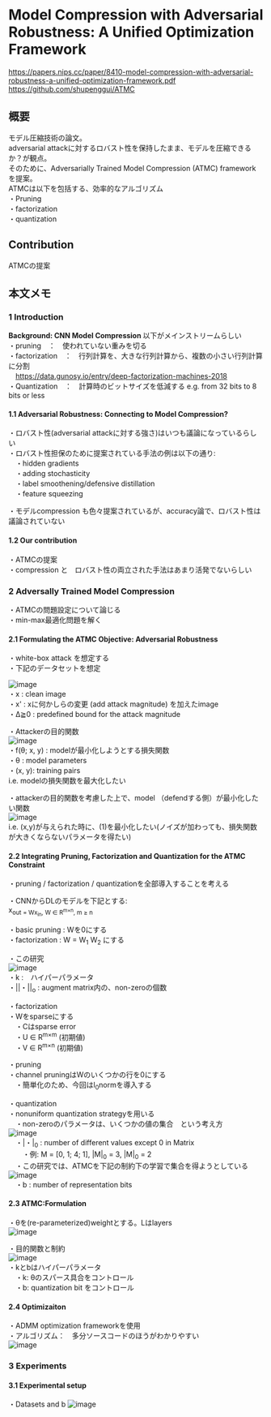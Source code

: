 # Model Compression with Adversarial Robustness: A Unified Optimization Framework  
  
https://papers.nips.cc/paper/8410-model-compression-with-adversarial-robustness-a-unified-optimization-framework.pdf  
https://github.com/shupenggui/ATMC  
  
## 概要  
モデル圧縮技術の論文。  
adversarial attackに対するロバスト性を保持したまま、モデルを圧縮できるか？が観点。  
そのために、Adversarially Trained Model Compression (ATMC) framework を提案。  
ATMCは以下を包括する、効率的なアルゴリズム  
・Pruning  
・factorization  
・quantization  
     
## Contribution
ATMCの提案  
  
## 本文メモ  
  
### 1 Introduction  
  
<b> Background: CNN Model Compression </b>
以下がメインストリームらしい  
・pruning　：　使われていない重みを切る  
・factorization　：　行列計算を、大きな行列計算から、複数の小さい行列計算に分割  
　https://data.gunosy.io/entry/deep-factorization-machines-2018  
・Quantization　：　計算時のビットサイズを低減する e.g. from 32 bits to 8 bits or less  
  
#### 1.1  Adversarial Robustness: Connecting to Model Compression?  
・ロバスト性(adversarial attackに対する強さ)はいつも議論になっているらしい  
・ロバスト性担保のために提案されている手法の例は以下の通り:  
　・hidden gradients  
　・adding stochasticity  
　・label smoothening/defensive distillation  
　・feature squeezing  
  
・モデルcompression も色々提案されているが、accuracy論で、ロバスト性は議論されていない  
  
#### 1.2 Our contribution
・ATMCの提案  
・compression と　ロバスト性の両立された手法はあまり活発でないらしい  
  
### 2 Adversally Trained Model Compression  
・ATMCの問題設定について論じる  
・min-max最適化問題を解く  
  
#### 2.1 Formulating the ATMC Objective: Adversarial Robustness  
・white-box attack を想定する  
・下記のデータセットを想定  
  
![image](https://user-images.githubusercontent.com/30098187/76044699-72941400-5f9e-11ea-9285-f9b08654049a.png)  
 ・x : clean image  
 ・x' : xに何かしらの変更 (add attack magnitude) を加えたimage  
 ・Δ≧0 : predefined bound for the attack magnitude  
   
 ・Attackerの目的関数  
 ![image](https://user-images.githubusercontent.com/30098187/76044853-e2a29a00-5f9e-11ea-86ee-765cab202af0.png)  
・f(θ; x, y) : modelが最小化しようとする損失関数  
・θ : model parameters  
・(x, y): training pairs  
i.e. modelの損失関数を最大化したい  
  
・attackerの目的関数を考慮した上で、model （defendする側）が最小化したい関数  
![image](https://user-images.githubusercontent.com/30098187/76045117-93a93480-5f9f-11ea-9095-057bc60f3c29.png)  
i.e. (x,y)が与えられた時に、(1)を最小化したい(ノイズが加わっても、損失関数が大きくならないパラメータを得たい)  
  
#### 2.2 Integrating Pruning, Factorization and Quantization for the ATMC Constraint  
・pruning / factorization / quantizationを全部導入することを考える  
  
・CNNからDLのモデルを下記とする:  
x<sub>out  = Wx<sub>in</sub>, W ∈ R<sup>m×n</sup>, m ≥ n  
  
・basic pruning : Wを0にする  
・factorization : W = W<sub>1</sub> W<sub>2</sub> にする  
  
・この研究  
![image](https://user-images.githubusercontent.com/30098187/76048370-f2bf7700-5fa8-11ea-9a45-1c38a3d3dac0.png)  
・k :　ハイパーパラメータ  
・||・||<sub>o</sub> : augment matrix内の、non-zeroの個数  
  
・factorization  
・Wをsparseにする  
　・Cはsparse error  
　・U ∈ R<sup>m×m</sup> (初期値)  
　・V ∈ R<sup>m×n</sup> (初期値)  
  
・pruning  
・channel pruningはWのいくつかの行を0にする  
　・簡単化のため、今回はl<sub>0</sub>normを導入する  
  
・quantization  
・nonuniform quantization strategyを用いる  
　・non-zeroのパラメータは、いくつかの値の集合　という考え方  
 ![image](https://user-images.githubusercontent.com/30098187/76061126-37a5d680-5fc6-11ea-8aac-94b8219f3220.png)  
　・|・|<sub>0</sub> : number of different values except 0 in Matrix  
　　・例: M = [0, 1; 4; 1], |M|<sub>0</sub> = 3, |M|<sub>0</sub> = 2  
　・この研究では、ATMCを下記の制約下の学習で集合を得ようとしている  
![image](https://user-images.githubusercontent.com/30098187/76061763-94ee5780-5fc7-11ea-9255-4b99352e3b27.png)  
　・b : number of representation bits  
  
#### 2.3 ATMC:Formulation  
・θを(re-parameterized)weightとする。Lはlayers  
![image](https://user-images.githubusercontent.com/30098187/76062017-1e058e80-5fc8-11ea-9b85-87344aa37486.png)
  
・目的関数と制約  
![image](https://user-images.githubusercontent.com/30098187/76062093-51481d80-5fc8-11ea-944d-9812ce5091a6.png)  
・kとbはハイパーパラメータ  
　・k: θのスパース具合をコントロール  
　・b: quantization bit をコントロール  
  
#### 2.4 Optimizaiton  
・ADMM optimization frameworkを使用  
・アルゴリズム：　多分ソースコードのほうがわかりやすい  
![image](https://user-images.githubusercontent.com/30098187/76063113-67ef7400-5fca-11ea-875c-19a7219ca390.png)  
  
### 3 Experiments  
#### 3.1 Experimental setup  
・Datasets and b
![image](https://user-images.githubusercontent.com/30098187/76063633-77bb8800-5fcb-11ea-8f97-134166ce7a36.png)  
  
